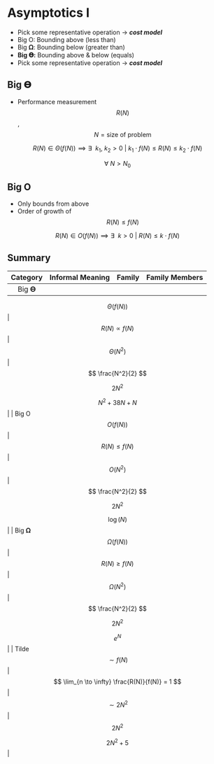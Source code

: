 # Asymptotics I

* Pick some representative operation → _**cost model**_
* Big O: Bounding above \(less than\)
* Big 𝛀: Bounding below \(greater than\)
* **Big 𝚯:** Bounding above & below \(equals\)
* Pick some representative operation → _**cost model**_

## Big 𝚯

* Performance measurement $$R(N)$$, $$N = \text{size of problem}$$


$$
R(N) \in \Theta(f(N)) \implies \exists\ \ k_1,\ k_2 > 0 \ |\ k_1 \cdot f(N) \leq R(N) \leq k_2 \cdot f(N)
$$
  

$$
\forall\ N > N_0
$$


## Big O

* Only bounds from above
* Order of growth of $$R(N) \leq f(N)$$


$$
R(N) \in O(f(N)) \implies \exists\ \ k > 0 \ |\ R(N) \leq k \cdot f(N)
$$


## Summary

| Category | Informal Meaning | Family | Family Members |
| :---: | :---: | :---: | :---: |
| Big 𝚯 
$$
\Theta(f(N))
$$
 | $$R(N) \propto f(N)$$ | $$\Theta(N^2)$$ | 
$$
\frac{N^2}{2}
$$
 
$$
2N^2
$$
 
$$
N^2 + 38N + N
$$
 |
| Big O 
$$
O(f(N))
$$
 | $$R(N) \leq f(N)$$ | $$O(N^2)$$ | 
$$
\frac{N^2}{2}
$$
 
$$
2N^2
$$
 
$$
\log(N)
$$
 |
| Big 𝛀 
$$
\Omega(f(N))
$$
 | $$R(N) \geq f(N)$$ | $$\Omega(N^2)$$ | 
$$
\frac{N^2}{2}
$$
 
$$
2N^2
$$
 
$$
e^N
$$
 |
| Tilde $$\sim f(N)$$ | 
$$
\lim_{n \to \infty} \frac{R(N)}{f(N)} = 1
$$
 | 
$$
\sim 2N^2
$$
 | 
$$
2N^2
$$
 
$$
2N^2 + 5
$$
 |



